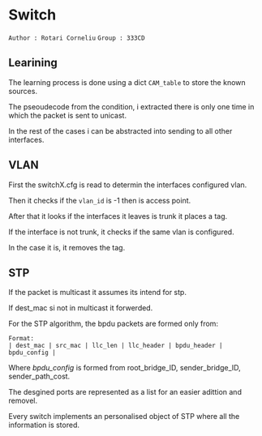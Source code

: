 # Switch

`Author : Rotari Corneliu`
`Group : 333CD`

## Learining

The learning process is done using a dict `CAM_table` to store the known sources.

The pseoudecode from the condition, i extracted there is only one time in which the packet is sent to unicast.

In the rest of the cases i can be abstracted into sending to all other interfaces.

## VLAN

First the switchX.cfg is read to determin the interfaces configured vlan.

Then it checks if the `vlan_id` is -1 then is access point.

After that it looks if the interfaces it leaves is trunk it places a tag.

If the interface is not trunk, it checks if the same vlan is configured.

In the case it is, it removes the tag.

## STP

If the packet is multicast it assumes its intend for stp.

If dest_mac si not in multicast it forwerded.

For the STP algorithm, the bpdu packets are formed only from:

```text
Format:
| dest_mac | src_mac | llc_len | llc_header | bpdu_header | bpdu_config |
```

Where *bpdu_config* is formed from root_bridge_ID, sender_bridge_ID, sender_path_cost.

The desgined ports are represented as a list for an easier adittion and removel.

Every switch implements an personalised object of STP where all the information is stored.
